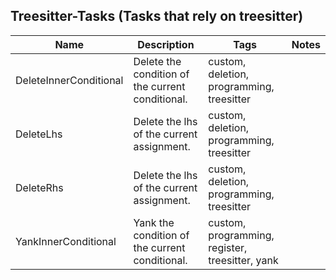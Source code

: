 ## Treesitter-Tasks (Tasks that rely on treesitter)
| Name | Description | Tags | Notes
| --- | -------- | -------- | -------- |
|DeleteInnerConditional | Delete the condition of the current conditional. | custom, deletion, programming, treesitter |
|DeleteLhs | Delete the lhs of the current assignment. | custom, deletion, programming, treesitter |
|DeleteRhs | Delete the lhs of the current assignment. | custom, deletion, programming, treesitter |
|YankInnerConditional | Yank the condition of the current conditional. | custom, programming, register, treesitter, yank |
